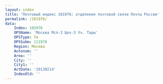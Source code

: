 ```yaml
---
layout: index
title: 'Почтовый индекс 101976: отделение почтовой связи Почты России'
permalink: /101976/
data:
    Index: 101976
    OPSName: 'Москва Мсп-3 Цех-3 Уч. Тары'
    OPSType: Ти
    OPSSubm: 111976
    Region: Москва
    Autonom: ''
    Area: ''
    City: ''
    City1: ''
    ActDate: '20130214'
    IndexOld: ''
---
```

